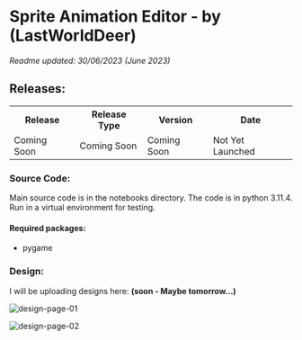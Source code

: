 # Sprite Animation Editor - by (LastWorldDeer)

*Readme updated: 30/06/2023 (June 2023)*

## Releases:
<table>
<tr>
    <th>Release</th>
    <th>Release Type</th>
    <th>Version</th>
    <th>Date</th>
</tr>
<tr>
    <td>Coming Soon</td>
    <td>Coming Soon</td>
    <td>Coming Soon</td>
    <td>Not Yet Launched</td>
</tr>
</table>

### Source Code:
Main source code is in the notebooks directory. The code is in python 3.11.4. <br>
Run in a virtual environment for testing. 
#### **Required packages:**
* pygame

### Design:
I will be uploading designs here: **(soon - Maybe tomorrow...)**

![design-page-01](./docs/imgs/Frame15.jpg?raw=true)

![design-page-02](./docs/imgs/Frame16.jpg?raw=true)